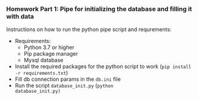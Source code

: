 ### Homework Part 1: Pipe for initializing the database and filling it with data

Instructions on how to run the python pipe script and requrements:
- Requirements:
  - Python 3.7 or higher
  - Pip package manager
  - Mysql database
- Install the required packages for the python script to work (<code>pip install -r requirements.txt</code>)
- Fill db connection params in the <code>db.ini</code> file
- Run the script <code>database_init.py</code> (<code>python database_init.py)
